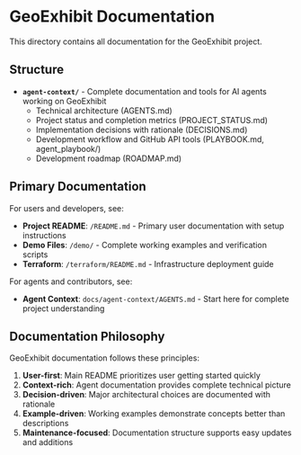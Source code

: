 # GeoExhibit Documentation

This directory contains all documentation for the GeoExhibit project.

## Structure

- **`agent-context/`** - Complete documentation and tools for AI agents working on GeoExhibit
  - Technical architecture (AGENTS.md)
  - Project status and completion metrics (PROJECT_STATUS.md)
  - Implementation decisions with rationale (DECISIONS.md)
  - Development workflow and GitHub API tools (PLAYBOOK.md, agent_playbook/)
  - Development roadmap (ROADMAP.md)

## Primary Documentation

For users and developers, see:
- **Project README**: `/README.md` - Primary user documentation with setup instructions
- **Demo Files**: `/demo/` - Complete working examples and verification scripts
- **Terraform**: `/terraform/README.md` - Infrastructure deployment guide

For agents and contributors, see:
- **Agent Context**: `docs/agent-context/AGENTS.md` - Start here for complete project understanding

## Documentation Philosophy

GeoExhibit documentation follows these principles:

1. **User-first**: Main README prioritizes user getting started quickly
2. **Context-rich**: Agent documentation provides complete technical picture
3. **Decision-driven**: Major architectural choices are documented with rationale
4. **Example-driven**: Working examples demonstrate concepts better than descriptions
5. **Maintenance-focused**: Documentation structure supports easy updates and additions